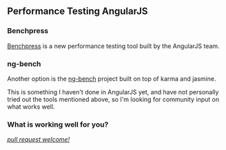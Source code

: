 ## Performance Testing AngularJS

### Benchpress

[Benchpress](https://github.com/angular/benchpress) is a new performance testing tool built by the AngularJS team.

### ng-bench

Another option is the [ng-bench](https://github.com/jbdeboer/ng-bench) project built on top of karma and jasmine.

This is something I haven't done in AngularJS yet, and have not personally tried out the tools mentioned above, so I'm looking for community input on what works well.

### What is working well for you?

*[pull request welcome!](../#contributing-test-patterns)*
